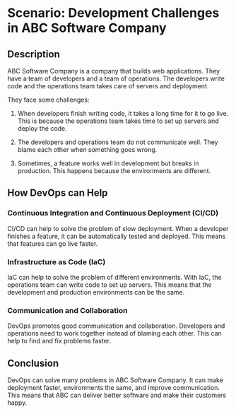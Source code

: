 # Scenario: Development Challenges in ABC Software Company

## Description

ABC Software Company is a company that builds web applications. They have a team of developers and a team of operations. The developers write code and the operations team takes care of servers and deployment.

They face some challenges:

1. When developers finish writing code, it takes a long time for it to go live. This is because the operations team takes time to set up servers and deploy the code.

2. The developers and operations team do not communicate well. They blame each other when something goes wrong.

3. Sometimes, a feature works well in development but breaks in production. This happens because the environments are different.

## How DevOps can Help

### Continuous Integration and Continuous Deployment (CI/CD)

CI/CD can help to solve the problem of slow deployment. When a developer finishes a feature, it can be automatically tested and deployed. This means that features can go live faster.

### Infrastructure as Code (IaC)

IaC can help to solve the problem of different environments. With IaC, the operations team can write code to set up servers. This means that the development and production environments can be the same.

### Communication and Collaboration

DevOps promotes good communication and collaboration. Developers and operations need to work together instead of blaming each other. This can help to find and fix problems faster.

## Conclusion

DevOps can solve many problems in ABC Software Company. It can make deployment faster, environments the same, and improve communication. This means that ABC can deliver better software and make their customers happy.
